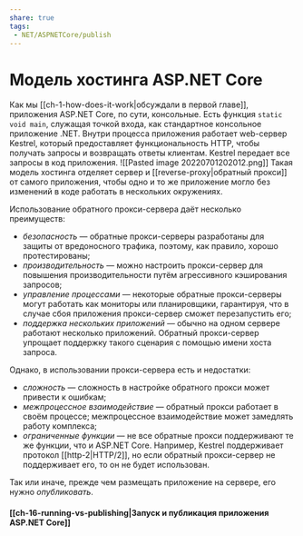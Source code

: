 ```yaml
---
share: true
tags:
 - NET/ASPNETCore/publish
---
```

# Модель хостинга ASP.NET Core
Как мы [[ch-1-how-does-it-work|обсуждали в первой главе]], приложения ASP.NET Core, по сути, консольные. Есть функция `static void main`, служащая точкой входа, как стандартное консольное приложение .NET.
Внутри процесса приложения работает web-сервер Kestrel, который предоставляет функциональность HTTP, чтобы получать запросы  и возвращать ответы клиентам. Kestrel передает все запросы в код приложения.
![[Pasted image 20220701202012.png]]
Такая модель хостинга отделяет сервер и [[reverse-proxy|обратный прокси]] от самого приложения, чтобы одно и то же приложение могло без изменений в коде работать в нескольких окружениях.

Использование обратного прокси-сервера даёт несколько преимуществ:
- *безопасность* — обратные прокси-серверы разработаны для защиты от вредоносного трафика, поэтому, как правило, хорошо протестированы;
- *производительность* — можно настроить прокси-сервер для повышения производительности путём агрессивного кэширования запросов;
- *управление процессами* — некоторые обратные прокси-серверы могут работать как мониторы или планировщики, гарантируя, что в случае сбоя приложения прокси-сервер сможет перезапустить его;
- *поддержка нескольких приложений* — обычно на одном сервере работают несколько приложений. Обратный прокси-сервер упрощает поддержку такого сценария с помощью имени хоста запроса.

Однако, в использовании прокси-сервера есть и недостатки:
- *сложность* — сложность в настройке обратного прокси может привести к ошибкам;
- *межпроцессное взаимодействие* — обратный прокси работает в своём процессе; межпроцессное взаимодействие может замедлять работу комплекса;
- *ограниченные функции* — не все обратные прокси поддерживают те же функции, что и ASP.NET Core. Например, Kestrel поддерживает протокол [[http-2|HTTP/2]], но если обратный прокси-сервер не поддерживает его, то он не будет использован.

Так или иначе, прежде чем размещать приложение на сервере, его нужно *опубликовать*.
#### [[ch-16-running-vs-publishing|Запуск и публикация приложения ASP.NET Core]]